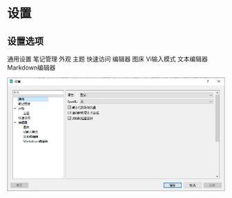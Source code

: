 # 设置

##  设置选项
通用设置
笔记管理
外观
    主题
快速访问
编辑器
    图床
    Vi输入模式
    文本编辑器
    Markdown编辑器
    

![](vx_images/10824414249471.png)